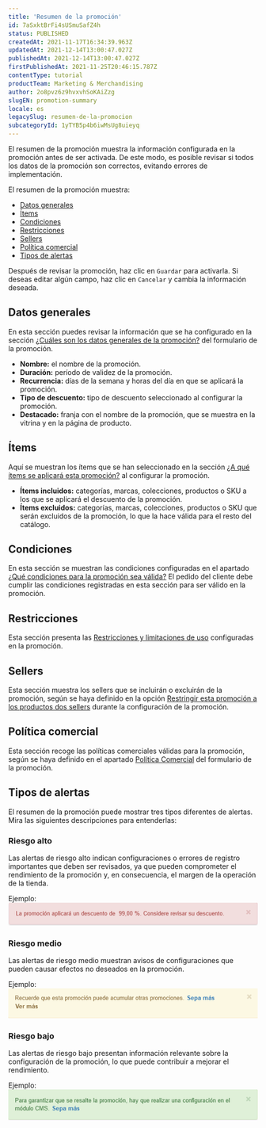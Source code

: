 ```yaml
---
title: 'Resumen de la promoción'
id: 7aSxktBrFi4sUSmuSafZ4h
status: PUBLISHED
createdAt: 2021-11-17T16:34:39.963Z
updatedAt: 2021-12-14T13:00:47.027Z
publishedAt: 2021-12-14T13:00:47.027Z
firstPublishedAt: 2021-11-25T20:46:15.787Z
contentType: tutorial
productTeam: Marketing & Merchandising
author: 2o8pvz6z9hvxvhSoKAiZzg
slugEN: promotion-summary
locale: es
legacySlug: resumen-de-la-promocion
subcategoryId: 1yTYB5p4b6iwMsUg8uieyq
---
```


El resumen de la promoción muestra la información configurada en la promoción antes de ser activada. De este modo, es posible revisar si todos los datos de la promoción son correctos, evitando errores de implementación.

El resumen de la promoción muestra:

- [Datos generales](#datos-generales)
- [Ítems](#items)
- [Condiciones](#condiciones)
- [Restricciones](#restricciones)
- [Sellers](#sellers)
- [Política comercial](#politica-comercial)
- [Tipos de alertas](#tipos-de-alertas)

Después de revisar la promoción, haz clic en `Guardar` para activarla. Si deseas editar algún campo, haz clic en `Cancelar` y cambia la información deseada.

## Datos generales
En esta sección puedes revisar la información que se ha configurado en la sección [¿Cuáles son los datos generales de la promoción?](https://help.vtex.com/es/tutorial/registro-promocion-regular--tutorials_327#1-cuales-son-los-datos-generales-de-la-promocion) del formulario de la promoción.

- **Nombre:** el nombre de la promoción.
- **Duración:** período de validez de la promoción.
- **Recurrencia:** días de la semana y horas del día en que se aplicará la promoción.
- **Tipo de descuento:** tipo de descuento seleccionado al configurar la promoción.
- **Destacado:** franja con el nombre de la promoción, que se muestra en la vitrina y en la página de producto.

## Ítems
Aquí se muestran los ítems que se han seleccionado en la sección [¿A qué ítems se aplicará esta promoción?](https://help.vtex.com/es/tutorial/registro-promocion-regular--tutorials_327#2-a-que-items-se-aplicara-esta-promocion) al configurar la promoción.

- **Ítems incluidos:** categorías, marcas, colecciones, productos o SKU a los que se aplicará el descuento de la promoción.
- **Ítems excluidos:** categorías, marcas, colecciones, productos o SKU que serán excluidos de la promoción, lo que la hace válida para el resto del catálogo.

## Condiciones
En esta sección se muestran las condiciones configuradas en el apartado [¿Qué condiciones para la promoción sea válida?](https://help.vtex.com/es/tutorial/registro-promocion-regular--tutorials_327#3-que-condiciones-para-la-promocion-sea-valida) El pedido del cliente debe cumplir las condiciones registradas en esta sección para ser válido en la promoción.

## Restricciones
Esta sección presenta las [Restricciones y limitaciones de uso](https://help.vtex.com/es/tutorial/registro-promocion-regular--tutorials_327#4-restricciones-y-limitaciones-de-uso) configuradas en la promoción.

## Sellers
Esta sección muestra los sellers que se incluirán o excluirán de la promoción, según se haya definido en la opción [Restringir esta promoción a los productos dos sellers](https://help.vtex.com/es/tutorial/registro-promocion-regular--tutorials_327#restringir-esta-promocion-a-productos-dos-sellers) durante la configuración de la promoción.

## Política comercial
Esta sección recoge las políticas comerciales válidas para la promoción, según se haya definido en el apartado [Política Comercial](https://help.vtex.com/es/tutorial/registro-promocion-regular--tutorials_327#politica-comercial) del formulario de la promoción.

## Tipos de alertas
El resumen de la promoción puede mostrar tres tipos diferentes de alertas. Mira las siguientes descripciones para entenderlas:

### Riesgo alto
Las alertas de riesgo alto indican configuraciones o errores de registro importantes que deben ser revisados, ya que pueden comprometer el rendimiento de la promoción y, en consecuencia, el margen de la operación de la tienda.

Ejemplo:
![alert-alto-risco-ES](https://raw.githubusercontent.com/vtexdocs/help-center-content/refs/heads/main/docs/es/tutorials/Promotions%20&%20taxes/Promotions/resumen-de-la-promocion_1.png)

### Riesgo medio
Las alertas de riesgo medio muestran avisos de configuraciones que pueden causar efectos no deseados en la promoción.

Ejemplo:
![alert-medio-risco-ES](https://raw.githubusercontent.com/vtexdocs/help-center-content/refs/heads/main/docs/es/tutorials/Promotions%20&%20taxes/Promotions/resumen-de-la-promocion_2.png)

### Riesgo bajo 
Las alertas de riesgo bajo presentan información relevante sobre la configuración de la promoción, lo que puede contribuir a mejorar el rendimiento.

Ejemplo:
![alert-baixo-risco-ES](https://raw.githubusercontent.com/vtexdocs/help-center-content/refs/heads/main/docs/es/tutorials/Promotions%20&%20taxes/Promotions/resumen-de-la-promocion_3.png)

